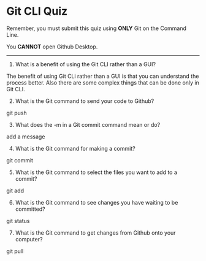 # Git CLI Quiz

Remember, you must submit this quiz using __ONLY__ Git on the Command Line. 

You __CANNOT__ open Github Desktop.

---

1. What is a benefit of using the Git CLI rather than a GUI?

The benefit of using Git CLi rather than a GUI is that you can understand the process better. Also there are some complex things that can be done only in Git CLI.

2. What is the Git command to send your code to Github?

git push 

3. What does the -m in a Git commit command mean or do?

add a message

4. What is the Git command for making a commit?

git commit 

5. What is the Git command to select the files you want to add to a commit?

git add 

6. What is the Git command to see changes you have waiting to be committed?

git status

7. What is the Git command to get changes from Github onto your computer?

git pull 

